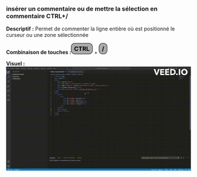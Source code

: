 ### insérer un commentaire ou de mettre la sélection en commentaire CTRL+/ ###

**Descriptif :** Permet de commenter la ligne entière où est positionné le curseur ou une zone sélectionnée

**Combinaison de touches :**![ctrl](../touches/CTRL.png) + ![/](../touches/SLASH.png)

**Visuel :** ![insérer un commentaire ou de mettre la sélection en commentaire CTRL+/](./gifs/CTRL_Slash.gif)
